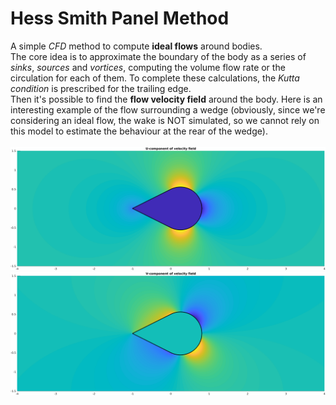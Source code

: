# Hess Smith Panel Method
A simple *CFD* method to compute __ideal flows__ around bodies.\
The core idea is to approximate the boundary of the body as a series of *sinks*, *sources* and *vortices*, computing the volume flow rate or the circulation for each of them. To complete these calculations, the *Kutta condition* is prescribed for the trailing edge.\
Then it's possible to find the __flow velocity field__ around the body. Here is an interesting example of the flow surrounding a wedge (obviously, since we're considering an ideal flow, the wake is NOT simulated, so we cannot rely on this model to estimate the behaviour at the rear of the wedge).\
\
![](/images/wedge_u.png)
![](/images/wedge_v.png)
